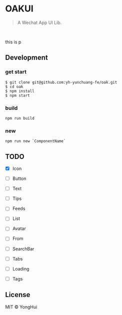 # OAKUI
> A Wechat App UI Lib.
<br/>


<p>this is p<p>

## Development

### get start
```code
$ git clone git@github.com:yh-yunchuang-fe/oak.git
$ cd oak
$ npm install
$ npm start
```

### build
```code
npm run build
```

### new
```code
npm run new `ComponentName`
```

## TODO

- [x]  Icon
- [ ]  Button
- [ ]  Text
- [ ]  Tips
- [ ]  Feeds
- [ ]  List
- [ ]  Avatar
- [ ]  From
- [ ]  SearchBar
- [ ]  Tabs
- [ ]  Loading
- [ ]  Tags


## License
MIT © YongHui
